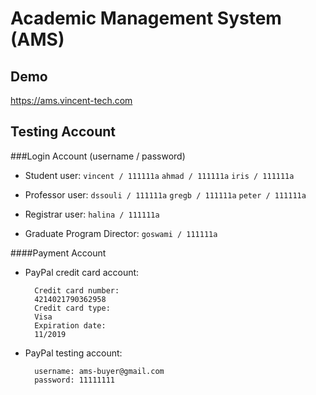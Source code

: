
Academic Management System (AMS)
===
Demo
----
https://ams.vincent-tech.com

Testing Account
----
###Login Account (username / password)
* Student user:
```vincent / 111111a```
```ahmad / 111111a```
```iris / 111111a```

* Professor user:
```dssouli / 111111a```
```gregb / 111111a```
```peter / 111111a```

* Registrar user:
```halina / 111111a```
* Graduate Program Director:
```goswami / 111111a```

####Payment Account
* PayPal credit card account:

        Credit card number:
        4214021790362958
        Credit card type:
        Visa
        Expiration date:
        11/2019

* PayPal testing account:

        username: ams-buyer@gmail.com
        password: 11111111
